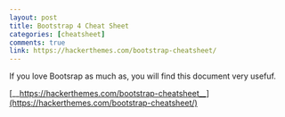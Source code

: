 ```yaml
---
layout: post
title: Bootstrap 4 Cheat Sheet
categories: [cheatsheet]
comments: true
link: https://hackerthemes.com/bootstrap-cheatsheet/
---
```


If you love Bootsrap as much as, you will find this document very usefuf.

[__https://hackerthemes.com/bootstrap-cheatsheet__](https://hackerthemes.com/bootstrap-cheatsheet/)
